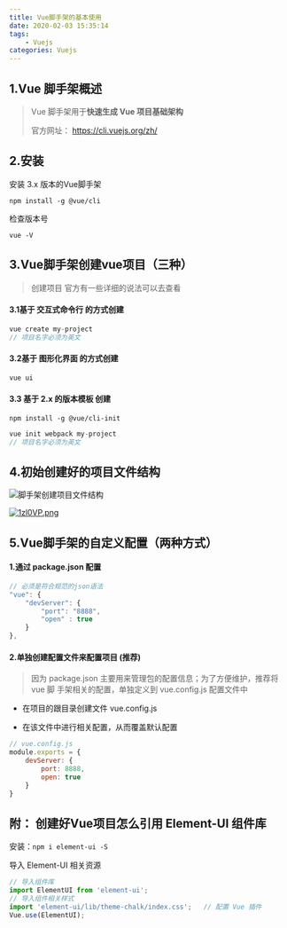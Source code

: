 ```yaml
---
title: Vue脚手架的基本使用
date: 2020-02-03 15:35:14
tags: 
    - Vuejs
categories: Vuejs
---
```

## 1.Vue 脚手架概述

> Vue 脚手架用于**快速生成 Vue 项目基础架构**
>
> 官方网址： https://cli.vuejs.org/zh/ 

## 2.安装

安装 3.x 版本的Vue脚手架

```npm
npm install -g @vue/cli
```

检查版本号

```npm
vue -V   
```

## 3.Vue脚手架创建vue项目（三种）

> 创建项目 官方有一些详细的说法可以去查看

#### 3.1基于  交互式命令行 的方式创建

```javascript
vue create my-project
// 项目名字必须为英文
```

#### 3.2基于 图形化界面 的方式创建

```javascript
vue ui
```

#### 3.3 基于 2.x 的版本模板 创建

```npm
npm install -g @vue/cli-init
```

```javascript
vue init webpack my-project 
// 项目名字必须为英文
```



## 4.初始创建好的项目文件结构

![脚手架创建项目文件结构](C:\Users\LEGION\Desktop\前端\Vue.js\vue-imgs\脚手架创建项目文件结构.png)

[![1zl0VP.png](https://s2.ax1x.com/2020/02/15/1zl0VP.png)](https://imgchr.com/i/1zl0VP)



## 5.Vue脚手架的自定义配置（两种方式）

#### 1.通过 package.json 配置

```javascript
// 必须是符合规范的json语法   
"vue": { 
    "devServer": { 
        "port": "8888", 
        "open" : true 
    } 
},
```

#### 2.单独创建配置文件来配置项目  (推荐)

> 因为 package.json 主要用来管理包的配置信息；为了方便维护，推荐将 vue 脚 手架相关的配置，单独定义到 vue.config.js 配置文件中

- 在项目的跟目录创建文件 vue.config.js 

- 在该文件中进行相关配置，从而覆盖默认配置 

```javascript
// vue.config.js 
module.exports = { 
    devServer: { 
        port: 8888,
        open: true
    } 
}
```



## 附： 创建好Vue项目怎么引用 Element-UI 组件库

 安装：`npm i element-ui -S`

 导入 Element-UI 相关资源

```javascript
// 导入组件库   
import ElementUI from 'element-ui';   
// 导入组件相关样式   
import 'element-ui/lib/theme-chalk/index.css';   // 配置 Vue 插件   
Vue.use(ElementUI);
```

